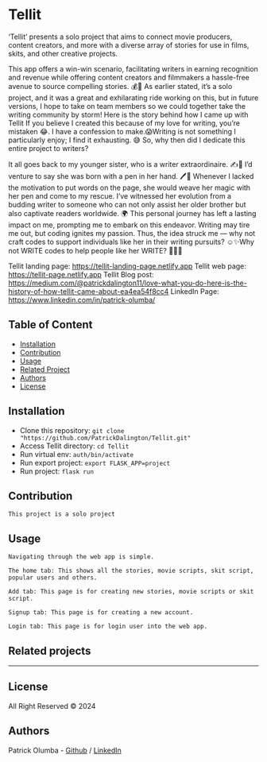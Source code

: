 # Tellit
‘Tellit’ presents a solo project that aims to connect movie producers, content creators, and more with a diverse array of stories for use in films, skits, and other creative projects.

This app offers a win-win scenario, facilitating writers in earning recognition and revenue while offering content creators and filmmakers a hassle-free avenue to source compelling stories. 💰📝
As earlier stated, it’s a solo project, and it was a great and exhilarating ride working on this, but in future versions, I hope to take on team members so we could together take the writing community by storm!
Here is the story behind how I came up with Tellit
If you believe I created this because of my love for writing, you’re mistaken 😂. I have a confession to make.😱Writing is not something I particularly enjoy; I find it exhausting. 😅 So, why then did I dedicate this entire project to writers?

It all goes back to my younger sister, who is a writer extraordinaire. ✍️🌺 I’d venture to say she was born with a pen in her hand. 🖊️👶 Whenever I lacked the motivation to put words on the page, she would weave her magic with her pen and come to my rescue.
I’ve witnessed her evolution from a budding writer to someone who can not only assist her older brother but also captivate readers worldwide. 🌍
This personal journey has left a lasting impact on me, prompting me to embark on this endeavor. Writing may tire me out, but coding ignites my passion.
Thus, the idea struck me — why not craft codes to support individuals like her in their writing pursuits? ☺️✨Why not WRITE codes to help people like her WRITE? 🤷‍♂️📝




Tellit landing page: https://tellit-landing-page.netlify.app
Tellit web page: https://tellit-page.netlify.app
Tellit Blog post: https://medium.com/@patrickdalington11/love-what-you-do-here-is-the-history-of-how-tellit-came-about-ea4ea54f8cc4
LinkedIn Page: https://www.linkedin.com/in/patrick-olumba/



## Table of Content
* [Installation](#installation)
* [Contribution](#contribution)
* [Usage](#usage)
* [Related Project](#related-project)
* [Authors](#authors)
* [License](#license)


## Installation
* Clone this repository: `git clone "https://github.com/PatrickDalington/Tellit.git"`
* Access Tellit directory: `cd Tellit`
* Run virtual env: `auth/bin/activate`
* Run export project: `export FLASK_APP=project`
* Run project: `flask run`

## Contribution
`This project is a solo project`

## Usage
```
Navigating through the web app is simple.

The home tab: This shows all the stories, movie scripts, skit script, popular users and others.

Add tab: This page is for creating new stories, movie scripts or skit script.

Signup tab: This page is for creating a new account.

Login tab: This page is for login user into the web app.

```

## Related projects
----


## License
All Right Reserved © 2024


## Authors
Patrick Olumba - [Github](https://github.com/PatrickDalington) / [LinkedIn](https://www.linkedin.com/in/patrick-olumba)  

